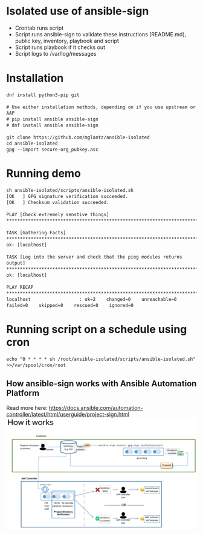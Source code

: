 # Isolated use of ansible-sign
* Crontab runs script
* Script runs ansible-sign to validate these instructions (README.md), public key, inventory, playbook and script
* Script runs playbook if it checks out
* Script logs to /var/log/messages

# Installation
```
dnf install python3-pip git

# Use either installation methods, depending on if you use upstream or AAP
# pip install ansible ansible-sign
# dnf install ansible ansible-sign

git clone https://github.com/mglantz/ansible-isolated
cd ansible-isolated
gpg --import secure-org_pubkey.asc
```

# Running demo
```
sh ansible-isolated/scripts/ansible-isolated.sh 
[OK   ] GPG signature verification succeeded.
[OK   ] Checksum validation succeeded.

PLAY [Check extremely senstive things] **********************************************************************************************************************************************

TASK [Gathering Facts] **************************************************************************************************************************************************************
ok: [localhost]

TASK [Log into the server and check that the ping modules returns output] ***********************************************************************************************************
ok: [localhost]

PLAY RECAP **************************************************************************************************************************************************************************
localhost                  : ok=2    changed=0    unreachable=0    failed=0    skipped=0    rescued=0    ignored=0   
```

# Running script on a schedule using cron
```
echo "0 * * * * sh /root/ansible-isolated/scripts/ansible-isolated.sh" >>/var/spool/cron/root
```

## How ansible-sign works with Ansible Automation Platform
Read more here: https://docs.ansible.com/automation-controller/latest/html/userguide/project-sign.html 
![How ansible-sign works](ansible-sign.png)
